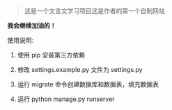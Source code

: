 > 这是一个文言文学习项目这是作者的第一个自制网站

**我会继续加油的！**


使用说明:

1. 使用 pip 安装第三方依赖

2. 修改 settings.example.py 文件为 settings.py

3. 运行 migrate 命令创建数据库和数据表，填充数据表

4. 运行 python manage.py runserver
